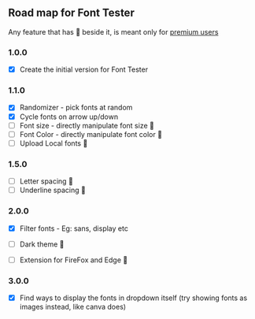## Road map for Font Tester

Any feature that has 👑 beside it, is meant only for [premium users](./readme.md#license--support)

### 1.0.0
- [x] Create the initial version for Font Tester 

### 1.1.0
- [x] Randomizer - pick fonts at random 
- [x] Cycle fonts on arrow up/down
- [ ] Font size - directly manipulate font size 👑
- [ ] Font Color - directly manipulate font color 👑
- [ ] Upload Local fonts 👑

### 1.5.0
- [ ] Letter spacing 👑
- [ ] Underline spacing 👑

### 2.0.0
- [x] Filter fonts - Eg: sans, display etc 
- [ ] Dark theme 👑
- [ ] Extension for FireFox and Edge 👑


### 3.0.0
- [x] Find ways to display the fonts in dropdown itself (try showing fonts as images instead, like canva does) 